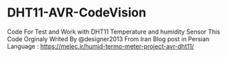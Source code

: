 # DHT11-AVR-CodeVision
Code For Test and Work with DHT11 Temperature and humidity Sensor
This Code Orginaly Writed By @designer2013  From Iran
Blog post in Persian Language : https://melec.ir/humid-termo-meter-project-avr-dht11/
